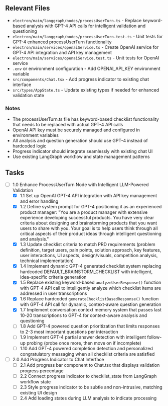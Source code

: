 ## Relevant Files

- `electron/main/langgraph/nodes/processUserTurn.ts` - Replace keyword-based analysis with GPT-4 API calls for intelligent validation and questioning
- `electron/main/langgraph/nodes/processUserTurn.test.ts` - Unit tests for GPT-4 enhanced processUserTurn functionality  
- `electron/main/services/openaiService.ts` - Create OpenAI service for GPT-4 API integration and API key management
- `electron/main/services/openaiService.test.ts` - Unit tests for OpenAI service
- `.env` or environment configuration - Add OPENAI_API_KEY environment variable
- `src/components/Chat.tsx` - Add progress indicator to existing chat interface
- `src/types/AppState.ts` - Update existing types if needed for enhanced validation state

### Notes

- The processUserTurn.ts file has keyword-based checklist functionality that needs to be replaced with actual GPT-4 API calls
- OpenAI API key must be securely managed and configured in environment variables
- All analysis and question generation should use GPT-4 instead of hardcoded logic
- Progress indicator should integrate seamlessly with existing chat UI
- Use existing LangGraph workflow and state management patterns

## Tasks

- [ ] 1.0 Enhance ProcessUserTurn Node with Intelligent LLM-Powered Validation
  - [x] 1.1 Set up OpenAI GPT-4 API integration with API key management and error handling
  - [x] 1.2 Define system prompt for GPT-4 positioning it as an experienced product manager: "You are a product manager with extensive experience developing successful products. You have very clear criteria about designing and brainstorming products that you want users to share with you. Your goal is to help users think through all critical aspects of their product ideas through intelligent questioning and analysis."
  - [x] 1.3 Update checklist criteria to match PRD requirements (problem definition, target users, pain points, solution approach, key features, user interactions, UI aspects, design/visuals, competition analysis, technical implementation)
  - [x] 1.4 Implement dynamic GPT-4 generated checklist system replacing hardcoded DEFAULT_BRAINSTORM_CHECKLIST with intelligent, idea-specific criteria generation
  - [x] 1.5 Replace existing keyword-based `analyzeUserResponse()` function with GPT-4 API call to intelligently analyze which checklist items are addressed in user transcriptions
  - [x] 1.6 Replace hardcoded `generateChecklistBasedResponse()` function with GPT-4 API call for dynamic, context-aware question generation
  - [x] 1.7 Implement conversation context memory system that passes last 10-20 transcriptions to GPT-4 for context-aware analysis and questioning
  - [ ] 1.8 Add GPT-4 powered question prioritization that limits responses to 2-3 most important questions per interaction
  - [ ] 1.9 Implement GPT-4 partial answer detection with intelligent follow-up probing (probe once more, then move on if incomplete)
  - [ ] 1.10 Add GPT-4 powered completion detection and personalized congratulatory messaging when all checklist criteria are satisfied
  
- [ ] 2.0 Add Progress Indicator to Chat Interface
  - [ ] 2.1 Add progress bar component to Chat.tsx that displays validation progress percentage
  - [ ] 2.2 Connect progress indicator to checklist_state from LangGraph workflow state
  - [ ] 2.3 Style progress indicator to be subtle and non-intrusive, matching existing UI design
  - [ ] 2.4 Add loading states during LLM analysis to indicate processing 
